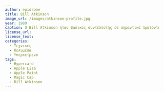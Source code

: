 ```yaml
---
author: epidrome
title: Bill Atkinson 
image_url: /images/atkinson-profile.jpg
year: 1980 
caption: Ο Bill Atkinson ήταν βασικός συντελεστής σε σημαντικά προϊόντα όπως τα Apple Lisa και Macintosh, καθώς και το Apple Paint, όπου κατασκεύασε την διάδραση με τα μενού και τις παλέτες εργαλείων. Η συνεισφορά του αποτυπώνεται καλύτερα στο Hypercard το οποίο έδωσε για πρώτη φορά την δυνατότητα σε απλούς χρήστες να φτιάξουν τις δικές του εφαρμογές πολύμεσων και υπερκειμένου.
license_url: 
license_text: 
categories:
  - Τεχνικές 
  - Πολυμέσα
  - Υπερκείμενο
tags:
  - Hypercard 
  - Apple Lisa 
  - Apple Paint
  - Magic Cap
  - Bill Atkinson 
---
```

